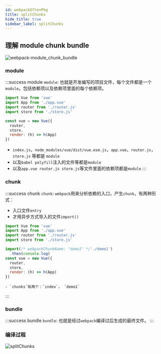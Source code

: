 ```yaml
---
id: webpackOftenPkg
title: splitChunks
hide_title: true
sidebar_label: splitChunks
---
```


## 理解 module chunk bundle

![webpack-module_chunk_bundle](/img/webpack-module_chunk_bundle.jpeg)

### module

:::success module
`module`: 也就是开发编写的项目文件，每个文件都是一个`module`。包括依赖项以及依赖项里面的每个依赖项。

  ```javascript title="index.js"
  import Vue from 'vue'
  import App from './app.vue'
  import router from './router.js'
  import store from './store.js'

  const vue = new Vue({
    router,
    store,
    render: (h) => h(App)
  })
  ```

  - `index.js`，`node_modules/vue/dist/vue.esm.js`，`app.vue`，`router.js`，`store.js` 等都是 `module`
  - 以及`babel polyfill`注入的文件等都是`module`
  - 以及`app.vue router.js store.js`等文件里面的依赖项都是`module`
:::

### chunk

:::success chunk
`chunk`: `webpack`用来分析依赖的入口，产生`chunk`，有两种形式：
  - 入口文件`entry`
  - 才用异步方式导入的文件`import()`

  ```javascript
  import Vue from 'vue'
  import App from './app.vue'
  import router from './router.js'
  import store from './store.js'

  import(/* webpackChunkName: "demo1" */'./demo1')
    .then(console.log)
  const vue = new Vue({
    router,
    store,
    render: (h) => h(App)
  })
  ```

    - `chunks`有两个：`index`， `demo1`

:::

### bundle

:::success bundle
`bundle`: 也就是经过`webpack`编译过后生成的最终文件。
:::

### 编译过程

![splitChunks](/img/splitChunks.gif)

